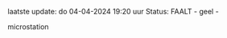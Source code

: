 laatste update: 
do 04-04-2024 19:20   uur 
Status: FAALT - geel - 
<div class="service Y">microstation</div>